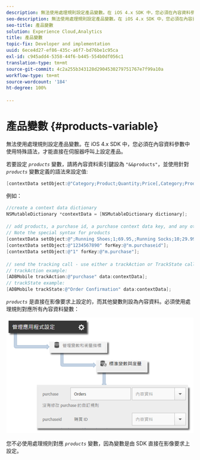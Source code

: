 ```yaml
---
description: 無法使用處理規則設定產品變數。在 iOS 4.x SDK 中，您必須在內容資料參數中使用特殊語法，才能直接在伺服器呼叫上設定產品。
seo-description: 無法使用處理規則設定產品變數。在 iOS 4.x SDK 中，您必須在內容資料參數中使用特殊語法，才能直接在伺服器呼叫上設定產品。
seo-title: 產品變數
solution: Experience Cloud,Analytics
title: 產品變數
topic-fix: Developer and implementation
uuid: 6ece4d27-ef86-435c-a6f7-bd76be1c95ca
exl-id: c945add4-5358-44f6-b445-554b0df056c1
translation-type: tm+mt
source-git-commit: 4c2a255b343128d2904530279751767e7f99a10a
workflow-type: tm+mt
source-wordcount: '184'
ht-degree: 100%

---
```


# 產品變數 {#products-variable}

無法使用處理規則設定產品變數。在 iOS 4.x SDK 中，您必須在內容資料參數中使用特殊語法，才能直接在伺服器呼叫上設定產品。

若要設定 *`products`* 變數，請將內容資料索引鍵設為 `"&&products"`，並使用針對 *`products`* 變數定義的語法來設定值:

```objective-c
[contextData setObject:@"Category;Product;Quantity;Price[,Category;Product;Quantity;Price]" forKey:@"&&products"];
```

例如：

```objective-c
//create a context data dictionary 
NSMutableDictionary *contextData = [NSMutableDictionary dictionary]; 
 
// add products, a purchase id, a purchase context data key, and any other data you want to collect. 
// Note the special syntax for products 
[contextData setObject:@";Running Shoes;1;69.95,;Running Socks;10;29.99" forKey:@"&&products"]; 
[contextData setObject:@"1234567890" forKey:@"m.purchaseid"]; 
[contextData setObject:@"1" forKey:@"m.purchase"]; 
 
// send the tracking call - use either a trackAction or TrackState call. 
// trackAction example: 
[ADBMobile trackAction:@"purchase" data:contextData]; 
// trackState example: 
[ADBMobile trackState:@"Order Confirmation" data:contextData]; 
```

*`products`* 是直接在影像要求上設定的，而其他變數則設為內容資料。必須使用處理規則對應所有內容資料變數：

![](assets/map-products.png)

您不必使用處理規則對應 *`products`* 變數，因為變數是由 SDK 直接在影像要求上設定。
